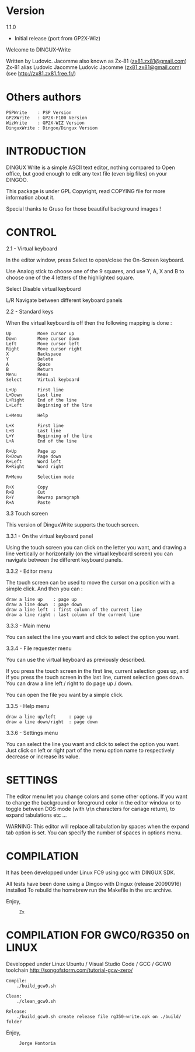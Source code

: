 # Version
1.1.0

- Initial release (port from GP2X-Wiz)

Welcome to DINGUX-Write

Written by Ludovic.
Jacomme also known as Zx-81 (zx81.zx81@gmail.com)
Zx-81 alias Ludovic Jacomme
Ludovic Jacomme (zx81.zx81@gmail.com)
(see http://zx81.zx81.free.fr/)


# Others authors
    PSPWrite    : PSP Version
    GP2XWrite   : GP2X-F100 Version
    WizWrite    : GP2X-WIZ Version
    DinguxWrite : Dingoo/Dingux Version


# INTRODUCTION   

  DINGUX Write is a simple ASCII text editor, nothing compared to Open office, but good enough to edit any text file (even big files) on your DINGOO.

  This package is under GPL Copyright, read COPYING file for more information about it.

  Special thanks to Gruso for those beautiful background images !


# CONTROL

2.1 - Virtual keyboard

In the editor window, press Select to open/close the On-Screen keyboard.

Use Analog stick to choose one of the 9 squares, and use Y, A, X and B to choose one of the 4 letters of the highlighted square.

Select  Disable virtual keyboard

L/R     Navigate between different keyboard panels 

2.2 - Standard keys

When the virtual keyboard is off then the following mapping is done :

    Up          Move cursor up
    Down        Move cursor down
    Left        Move cursor left
    Right       Move cursor right
    X           Backspace
    Y           Delete
    A           Space 
    B           Return
    Menu        Menu
    Select      Virtual keyboard

    L+Up        First line
    L+Down      Last line
    L+Right     End of the line
    L+Left      Beginning of the line

    L+Menu      Help

    L+X         First line
    L+B         Last line
    L+Y         Beginning of the line
    L+A         End of the line
    
    R+Up        Page up
    R+Down      Page down
    R+Left      Word left
    R+Right     Word right

    R+Menu      Selection mode

    R+X         Copy
    R+B         Cut
    R+Y         Rewrap paragraph
    R+A         Paste


3.3 Touch screen

  This version of DinguxWrite supports the touch screen.

3.3.1 - On the virtual keyboard panel

  Using the touch screen you can click on the letter you want, and drawing a  line vertically or horizontally (on the virtual keyboard screen) you can navigate between the different keyboard panels.

3.3.2 - Editor menu 

  The touch screen can be used to move the cursor on a position with a simple click. And then you can :

    draw a line up    : page up
    draw a line down  : page down
    draw a line left  : first column of the current line
    draw a line right : last column of the current line

3.3.3 - Main menu

  You can select the line you want and click to select the option you want.

3.3.4 - File requester menu

  You can use the virtual keyboard as previously described.

  If you press the touch screen in the first line, current selection goes up, and if you press the touch screen in the last line, current selection goes down. You can draw a line left / right to do page up / down.
  
  You can open the file you want by a simple click.

3.3.5 - Help menu

    draw a line up/left     : page up
    draw a line down/right  : page down

3.3.6 - Settings menu

  You can select the line you want and click to select the option you want. Just click on left or right part of the menu option name to respectively decrease or increase its value.


# SETTINGS

The editor menu let you change colors and some other options.  If you want to change the background or foreground color in the editor window or to toggle between DOS mode (with \r\n characters for cariage return), to expand tabulations etc ...
 
WARNING: This editor will replace all tabulation by spaces when the expand tab option is set. You can specify the number of spaces in options menu.
  
# COMPILATION

  It has been developped under Linux FC9 using gcc with DINGUX SDK. 
  
  All tests have been done using a Dingoo with Dingux (release 20090916) installed To rebuild the homebrew run the Makefile in the src archive.


  Enjoy,
  
         Zx


# COMPILATION FOR GWC0/RG350 on LINUX
  Developped under Linux Ubuntu / Visual Studio Code / GCC / GCW0 toolchain
  http://songofstorm.com/tutorial-gcw-zero/
  
    Compile:
        ./build_gcw0.sh

    Clean:
        ./clean_gcw0.sh

    Release: 
        ./build_gcw0.sh create release file rg350-write.opk on ./build/ folder

  Enjoy,
  
         Jorge Hontoria
